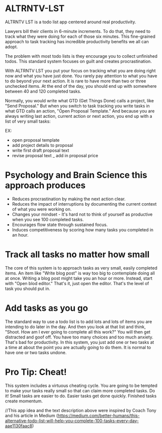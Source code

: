 # ALTRNTV-LST
ALTRNTV LST is a todo list app centered around real productivity. 

Lawyers bill their clients in 6-minute increments. To do that, they need to track what they were doing for each of those six minutes. This fine-grained approach to task tracking has incredible productivity benefits we all can adopt.

The problem with most todo lists is they encourage you to collect unfinished todos. This standard system focuses on guilt and creates procrastination.

With ALTRNTV LST you put your focus on tracking what you are doing right now and what you have just done. You rarely pay attention to what you have to do beyond your next action. It is rare to have more than two or three unchecked items. At the end of the day, you should end up with somewhere between 40 and 120 completed tasks.

Normally, you would write what GTD (Get Things Done) calls a project, like "Send Proposal." But when you switch to task tracking you write tasks in what GTD calls an action, "Open Proposal Template." And because you are always writing last action, current action or next action, you end up with a list of very small tasks:

EX:
* open proposal template
* add project details to proposal
* write first draft proposal text
* revise proposal text
_ add in proposal price

# Psychology and Brain Science this approach produces
- Reduces procrastination by making the next action clear.
- Reduces the impact of interruptions by documenting the current context of what you were working on.
- Changes your mindset - It's hard not to think of yourself as productive when you see 100 completed tasks.
- Encourages flow state through sustained focus.
- Induces competitiveness by scoring how many tasks you completed in an hour.

# Track all tasks no matter how small
The core of this system is to approach tasks as very small, easily completed items.
An item like "Write blog post" is way too big to contemplate doing all at once. Writing a blog post might take you an hour or more.
Instead, start with "Open blod editor."
That's it, just open the editor. That's the level of task you should put in.

# Add tasks as you go
The standard way to use a todo list is to add lots and lots of items you are intending to do later in the day.
And then you look at that list and think, "Shoot. How am I ever going to complete all this work?" You will then get distracted and goof off. You have too many choices and too much anxiety. That's bad for productivity.
In this system, you just add one or two tasks at a time at about the point you are actually going to do them. It is normal to have one or two tasks undone.

# Pro Tip: Cheat!
This system includes a virtuous cheating cycle. You are going to be tempted to make your tasks really small so that can claim more completed tasks. Do it!
Small tasks are easier to do. Easier tasks get done quickly. Finished tasks create momentum.

//This app idea and the text description above were inspired by Coach Tony and his article in Medium (https://medium.com/better-humans/this-alternative-todo-list-will-help-you-complete-100-tasks-every-day-aae1130faac8)
